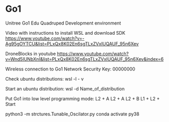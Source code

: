 # Go1
Unitree Go1 Edu Quadruped Development environment


Video with instructions to install WSL and download SDK
https://www.youtube.com/watch?v=-Ag95gOYTCU&list=PLxQx8K02En6sgTLxZVxIUQAUF_95n6Xev

DroneBlocks in youtube
https://www.youtube.com/watch?v=Wnd5IUNbXnI&list=PLxQx8K02En6sgTLxZVxIUQAUF_95n6Xev&index=6

Wireless connection to Go1
Network Security Key: 00000000

Check ubuntu distributions:
wsl -l - v

Start an ubuntu distribution:
wsl -d Name_of_distribution

Put Go1 into low level programming mode:
L2 + A
L2 + A
L2 + B
L1 + L2 + Start


python3 -m strctures.Tunable_Oscilator.py 
conda activate py38